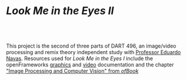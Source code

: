 # _Look Me in the Eyes II_







<br><br><br>
This project is the second of three parts of DART 496, an image/video processing and remix theory independent study with [Professor Eduardo Navas](http://navasse.net/docs/index.php). Resources used for _Look Me in the Eyes I_ include the openFrameworks [graphics](https://openframeworks.cc/documentation/graphics/) and [video](https://openframeworks.cc/documentation/video/) documentation and the chapter ["Image Processing and Computer Vision" from _ofBook_](https://openframeworks.cc/ofBook/chapters/image_processing_computer_vision.html)
